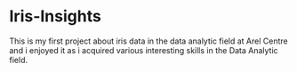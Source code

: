 # Iris-Insights
This is my first project about iris data in the data analytic field at Arel Centre and i enjoyed it as i acquired various interesting skills in the Data Analytic field.
